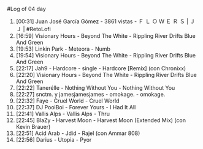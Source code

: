 #Log of 04 day

1. [00:31] Juan José García Gómez - 3861 vistas - Ｆ Ｌ Ｏ Ｗ Ｅ Ｒ Ｓ | ＪＪ | #RetoLofi
1. [16:59] Visionary Hours - Beyond The White - Rippling River Drifts Blue And Green
1. [19:53] Linkin Park - Meteora - Numb
1. [19:54] Visionary Hours - Beyond The White - Rippling River Drifts Blue And Green
1. [22:17] Jah9 - Hardcore - single - Hardcore [Remix] (con Chronixx)
1. [22:20] Visionary Hours - Beyond The White - Rippling River Drifts Blue And Green
1. [22:22] Tanerélle - Nothing Without You - Nothing Without You
1. [22:27] snctm. y jamesjamesjames - omokage. - omokage.
1. [22:32] Faye - Cruel World - Cruel World
1. [22:37] DJ PoolBoi - Forever Yours - I Had It All
1. [22:41] Vallis Alps - Vallis Alps - Thru
1. [22:45] BlaZy - Harvest Moon - Harvest Moon (Extended Mix) (con Kevin Brauer)
1. [22:51] Acid Arab - Jdid - Rajel (con Ammar 808)
1. [22:56] Darius - Utopia - Pyor

